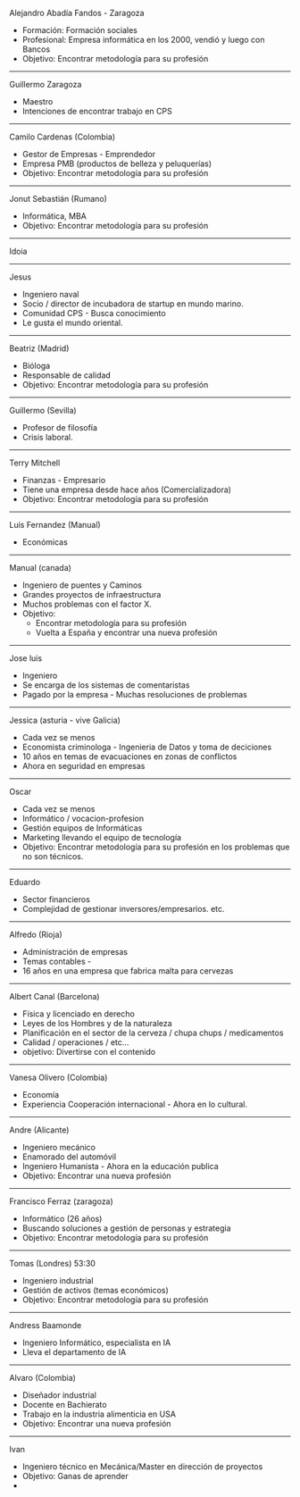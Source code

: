 Alejandro Abadía Fandos - Zaragoza
- Formación: Formación sociales
- Profesional: Empresa informática en los 2000, vendió y luego con Bancos 
- Objetivo: Encontrar metodología para su profesión
---
Guillermo Zaragoza
- Maestro 
- Intenciones de encontrar trabajo en CPS
---
Camilo Cardenas (Colombia)
- Gestor de Empresas -  Emprendedor
- Empresa PMB (productos de belleza y peluquerías)
- Objetivo: Encontrar metodología para su profesión
---
Jonut Sebastián (Rumano)
- Informática, MBA
- Objetivo: Encontrar metodología para su profesión
---
Idoia

---
Jesus 
- Ingeniero naval 
- Socio / director de incubadora de startup en mundo marino.  
- Comunidad CPS - Busca conocimiento
- Le gusta el mundo oriental. 
---
Beatriz (Madrid)
- Bióloga
- Responsable de calidad 
- Objetivo: Encontrar metodología para su profesión
---
Guillermo (Sevilla)
- Profesor de filosofía 
- Crisis laboral.
---
Terry Mitchell
- Finanzas - Empresario
- Tiene una empresa desde hace años (Comercializadora)
- Objetivo: Encontrar metodología para su profesión
---
Luis Fernandez (Manual)
- Económicas

--- 
Manual (canada)
- Ingeniero de puentes y Caminos
- Grandes proyectos de infraestructura
- Muchos problemas con el factor X. 
- Objetivo: 
	- Encontrar metodología para su profesión
	- Vuelta a España y encontrar una nueva profesión  
--- 
Jose luis
- Ingeniero
- Se encarga de los sistemas de comentaristas 
- Pagado por la empresa - Muchas resoluciones de problemas
---
Jessica (asturia - vive Galicia)
- Cada vez se menos 
- Economista criminologa - Ingenieria de Datos y toma de deciciones
- 10 años en temas de evacuaciones en zonas de conflictos
- Ahora en seguridad en empresas
---
Oscar 
- Cada vez se menos 
- Informático / vocacion-profesion
- Gestión equipos de Informáticas
- Marketing llevando el equipo de tecnología
- Objetivo: Encontrar metodología para su profesión en los problemas que no son técnicos.
---
Eduardo 
- Sector financieros
- Complejidad de gestionar inversores/empresarios. etc.
---
Alfredo (Rioja) 
- Administración de empresas
- Temas contables - 
- 16 años en una empresa que fabrica malta para cervezas
---
Albert Canal (Barcelona) 
- Física y licenciado en derecho
- Leyes de los Hombres y de la naturaleza
- Planificación en el sector de la cerveza / chupa chups / medicamentos
- Calidad / operaciones / etc...
- objetivo: Divertirse con el contenido
---
Vanesa Olivero (Colombia)
- Economía 
- Experiencia Cooperación internacional - Ahora en lo cultural. 
---
Andre (Alicante)
- Ingeniero mecánico
- Enamorado del automóvil 
- Ingeniero Humanista - Ahora en la educación publica 
- Objetivo: Encontrar una nueva profesión 
---
Francisco Ferraz (zaragoza) 
- Informático (26 años)
- Buscando soluciones a gestión de personas y estrategia
- Objetivo: Encontrar metodología para su profesión
---
Tomas (Londres) 53:30
- Ingeniero industrial 
- Gestión de activos (temas económicos)
- Objetivo: Encontrar metodología para su profesión
---
Andress Baamonde 
- Ingeniero Informático, especialista en IA
- Lleva el departamento de IA 
---
Alvaro (Colombia) 
- Diseñador industrial
- Docente en Bachierato
- Trabajo en la industria alimenticia en USA
- Objetivo: Encontrar una nueva profesión 
---
Ivan
- Ingeniero técnico en Mecánica/Master en dirección de proyectos
- Objetivo: Ganas de aprender
- 